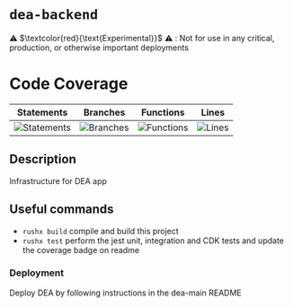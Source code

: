 # `dea-backend`

⚠️ $\textcolor{red}{\text{Experimental}}$ ⚠️ : Not for use in any critical, production, or otherwise important deployments

# Code Coverage

| Statements                                                                               | Branches                                                                             | Functions                                                                              | Lines                                                                          |
| ---------------------------------------------------------------------------------------- | ------------------------------------------------------------------------------------ | -------------------------------------------------------------------------------------- | ------------------------------------------------------------------------------ |
| ![Statements](https://img.shields.io/badge/statements-93.63%25-brightgreen.svg?style=flat) | ![Branches](https://img.shields.io/badge/branches-85.24%25-yellow.svg?style=flat) | ![Functions](https://img.shields.io/badge/functions-85.29%25-yellow.svg?style=flat) | ![Lines](https://img.shields.io/badge/lines-93.53%25-brightgreen.svg?style=flat) |

## Description

Infrastructure for DEA app

## Useful commands

- `rushx build` compile and build this project
- `rushx test` perform the jest unit, integration and CDK tests and update the coverage badge on readme

### Deployment

Deploy DEA by following instructions in the dea-main README
